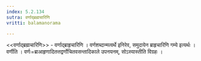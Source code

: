 ```yaml
---
index: 5.2.134
sutra: वर्णाद्ब्रह्मचारिणि
vritti: balamanorama

---
```

<<वर्णाद्ब्रह्मचारिणि>> - वर्णाद्ब्राहृचारिणि । वर्णशब्दान्मत्वर्थे इनिरेव, समुदायेन ब्राहृचारिणि गम्ये इत्यर्थः । वर्णीति । वर्णः=ब्राआहृणादितत्तद्वर्णोचितवसन्तादिकाले उपनयनम्, सोऽस्यास्तीति विग्रहः । 